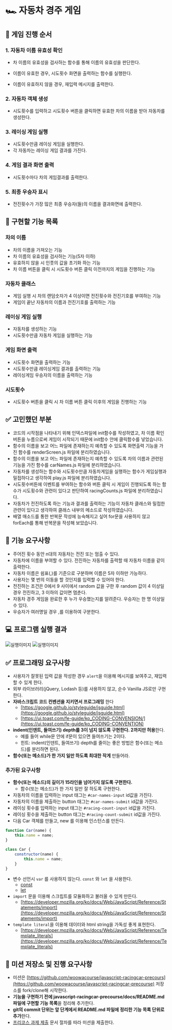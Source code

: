 # 🏎️ 자동차 경주 게임

## 🎯 게임 진행 순서

### 1. 자동차 이름 유효성 확인

- 차 이름의 유효성을 검사하는 함수를 통해 이름의 유효성을 판단한다.
- 이름이 유효한 경우, 시도횟수 화면을 출력하는 함수를 실행한다.

- 이름이 유효하지 않을 경우, 재입력 메시지를 출력한다.

### 2. 자동차 객체 생성

- 시도횟수를 입력하고 시도횟수 버튼을 클릭하면 유효한 차의 이름을 받아 자동차를 생성한다.

### 3. 레이싱 게임 실행

- 시도횟수만큼 레이싱 게임을 실행한다.
- 각 자동차는 레이싱 게임 결과를 가진다.

### 4. 게임 결과 화면 출력

- 시도횟수마다 차의 게임결과를 출력한다. 

### 5. 최종 우승자 표시

- 전진횟수가 가장 많은 최종 우승자(들)의 이름을 결과화면에 출력한다.



## 🎯 구현할 기능 목록

### 차의 이름

- 차의 이름을 가져오는 기능
- 차 이름의 유효성을 검사하는 기능(5자 이하)
- 유효하지 않을 시 인풋의 값을 초기화 하는 기능
- 차 이름 버튼을 클릭 시 시도횟수 버튼 클릭 이전까지의 게임을 진행하는 기능

### 자동차 클래스

- 게임 실행 시 차의 랜덤숫자가 4 이상이면 전진횟수와 전진기호를 부여하는 기능
- 게임이 끝난 자동차의 이름과 전진기호를 출력하는 기능 

### 레이싱 게임 실행

- 자동차를 생성하는 기능
- 시도횟수만큼 자동차 게임을 실행하는 기능

### 게임 화면 출력

- 시도횟수 화면을 출력하는 기능
- 시도횟수만큼 레이싱게임 결과를 출력하는 기능
- 레이싱게임 우승자의 이름을 출력하는 기능

### 시도횟수

- 시도횟수 버튼을 클릭 시 차 이름 버튼 클릭 이후의 게임을 진행하는 기능



## ✅ 고민했던 부분

- 코드의 시작점을 나타내기 위해 인덱스파일에 init함수를 작성하였고, 차 이름 확인 버튼을 누름으로써 게임이 시작되기 때문에 init함수 안에 클릭함수를 넣었습니다.
- 함수의 이름을 보고 어느 파일에 존재하는지 예측할 수 있도록 화면출력 기능을 가진 함수를 renderScreen.js 파일에 분리하였습니다.
- 함수의 이름을 보고 어느 파일에 존재하는지 예측할 수 있도록 차의 이름과 관련된 기능을 가진 함수를 carNames.js 파일에 분리하였습니다.
- 자동차를 생성하는 함수와 시도횟수만큼 자동차게임을 실행하는 함수가 게임실행과 밀접하다고 생각하여 play.js 파일에 분리하였습니다.
- 시도횟수버튼에 이벤트를 부여하는 함수와 버튼 클릭 시 게임이 진행되도록 하는 함수가 시도횟수와 관련이 있다고 판단하여 racingCounts.js 파일에 분리하였습니다.
- 자동차가 전진하도록 하는 기능과 결과를 출력하는 기능이 자동차 클래스와 밀접한 관련이 있다고 생각하여 클래스 내부의 메소드로 작성하였습니다.
- 배열 매소드를 통한 반복문 작성에 능숙해지고 싶어 for문을 사용하지 않고 forEach를 통해 반복문을 작성해 보았습니다.  



## 🎯 기능 요구사항

-   주어진 횟수 동안 n대의 자동차는 전진 또는 멈출 수 있다.
-   자동차에 이름을 부여할 수 있다. 전진하는 자동차를 출력할 때 자동차 이름을 같이 출력한다.
-   자동차 이름은 쉼표(,)를 기준으로 구분하며 이름은 5자 이하만 가능하다.
-   사용자는 몇 번의 이동을 할 것인지를 입력할 수 있어야 한다.
-   전진하는 조건은 0에서 9 사이에서 random 값을 구한 후 random 값이 4 이상일 경우 전진하고, 3 이하의 값이면 멈춘다.
-   자동차 경주 게임을 완료한 후 누가 우승했는지를 알려준다. 우승자는 한 명 이상일 수 있다.
-   우승자가 여러명일 경우 ,를 이용하여 구분한다.

## 💻 프로그램 실행 결과

![실행이미지](images/result.gif)
![실행이미지](images/result.jpg)

## ✅ 프로그래밍 요구사항

-   사용자가 잘못된 입력 값을 작성한 경우 `alert`을 이용해 메시지를 보여주고, 재입력할 수 있게 한다.
-   외부 라이브러리(jQuery, Lodash 등)를 사용하지 않고, 순수 Vanilla JS로만 구현한다.
-   **자바스크립트 코드 컨벤션을 지키면서 프로그래밍** 한다
    -   [https://google.github.io/styleguide/jsguide.html](https://google.github.io/styleguide/jsguide.html)
    -   [https://ui.toast.com/fe-guide/ko_CODING-CONVENSION/](https://ui.toast.com/fe-guide/ko_CODING-CONVENTION)
-   **indent(인덴트, 들여쓰기) depth를 3이 넘지 않도록 구현한다. 2까지만 허용**한다.
    -   예를 들어 while문 안에 if문이 있으면 들여쓰기는 2이다.
    -   힌트: indent(인덴트, 들여쓰기) depth를 줄이는 좋은 방법은 함수(또는 메소드)를 분리하면 된다.
-   **함수(또는 메소드)가 한 가지 일만 하도록 최대한 작게** 만들어라.

### 추가된 요구사항

-   **함수(또는 메소드)의 길이가 15라인을 넘어가지 않도록 구현한다.**
    -   함수(또는 메소드)가 한 가지 일만 잘 하도록 구현한다.
-   자동차의 이름을 입력하는 input 태그는 `#car-names-input` id값을 가진다.
-   자동차의 이름을 제출하는 button 태그는 `#car-names-submit` id값을 가진다.
-   레이싱 횟수를 입력하는 input 태그는 `#racing-count-input` id값을 가진다.
-   레이싱 횟수을 제출하는 button 태그는 `#racing-count-submit` id값을 가진다.
-   다음 Car 객체를 만들고, new 를 이용해 인스턴스를 만든다.

```javascript
function Car(name) {
    this.name = name;
}

class Car {
    constructor(name) {
        this.name = name;
    }
}
```

-   변수 선언시 `var` 를 사용하지 않는다. `const` 와 `let` 을 사용한다.
    -   [const](https://developer.mozilla.org/ko/docs/Web/JavaScript/Reference/Statements/const)
    -   [let](https://developer.mozilla.org/ko/docs/Web/JavaScript/Reference/Statements/let)
-   `import` 문을 이용해 스크립트를 모듈화하고 불러올 수 있게 만든다.
    -   [https://developer.mozilla.org/ko/docs/Web/JavaScript/Reference/Statements/import](https://developer.mozilla.org/ko/docs/Web/JavaScript/Reference/Statements/import)
-   `template literal`을 이용해 데이터와 html string을 가독성 좋게 표현한다.
    -   [https://developer.mozilla.org/ko/docs/Web/JavaScript/Reference/Template_literals](https://developer.mozilla.org/ko/docs/Web/JavaScript/Reference/Template_literals)

## 📝 미션 저장소 및 진행 요구사항

-   미션은 [https://github.com/woowacourse/javascript-racingcar-precours](https://github.com/woowacourse/javascript-racingcar-precourse) 저장소를 fork/clone해 시작한다.
-   **기능을 구현하기 전에 javascript-racingcar-precourse/docs/README.md 파일에 구현할 기능 목록**을 정리해 추가한다.
-   **git의 commit 단위는 앞 단계에서 README.md 파일에 정리한 기능 목록 단위로 추가**한다.
-   [프리코스 과제 제출](https://github.com/woowacourse/woowacourse-docs/tree/master/precourse) 문서 절차를 따라 미션을 제출한다.

